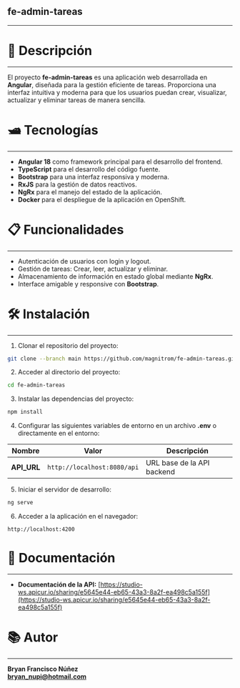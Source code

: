 ## fe-admin-tareas

---

# 🚀 Descripción

---

El proyecto **fe-admin-tareas** es una aplicación web desarrollada en **Angular**, diseñada para la gestión eficiente de tareas. Proporciona una interfaz intuitiva y moderna para que los usuarios puedan crear, visualizar, actualizar y eliminar tareas de manera sencilla.

# 🛥️ Tecnologías

---

- **Angular 18** como framework principal para el desarrollo del frontend.
- **TypeScript** para el desarrollo del código fuente.
- **Bootstrap** para una interfaz responsiva y moderna.
- **RxJS** para la gestión de datos reactivos.
- **NgRx** para el manejo del estado de la aplicación.
- **Docker** para el despliegue de la aplicación en OpenShift.

# 📋 Funcionalidades

---

- Autenticación de usuarios con login y logout.
- Gestión de tareas: Crear, leer, actualizar y eliminar.
- Almacenamiento de información en estado global mediante **NgRx**.
- Interface amigable y responsive con **Bootstrap**.

# 🛠️ Instalación

---

1. Clonar el repositorio del proyecto:

```bash
git clone --branch main https://github.com/magnitrom/fe-admin-tareas.git
```

2. Acceder al directorio del proyecto:

```bash
cd fe-admin-tareas
```

3. Instalar las dependencias del proyecto:

```bash
npm install
```

4. Configurar las siguientes variables de entorno en un archivo **.env** o directamente en el entorno:

| **Nombre**        | **Valor**                   | **Descripción**              |
| ----------------- | --------------------------- | ---------------------------- |
| **API\_URL**      | `http://localhost:8080/api` | URL base de la API backend   |

5. Iniciar el servidor de desarrollo:

```bash
ng serve
```

6. Acceder a la aplicación en el navegador:

```bash
http://localhost:4200
```

# 📖 Documentación

---

- **Documentación de la API:** [https://studio-ws.apicur.io/sharing/e5645e44-eb65-43a3-8a2f-ea498c5a155f](https://studio-ws.apicur.io/sharing/e5645e44-eb65-43a3-8a2f-ea498c5a155f)

# 📚 Autor

---

**Bryan Francisco Núñez**\
[**bryan\_nupi@hotmail.com**](mailto\:bryan_nupi@hotmail.com)

